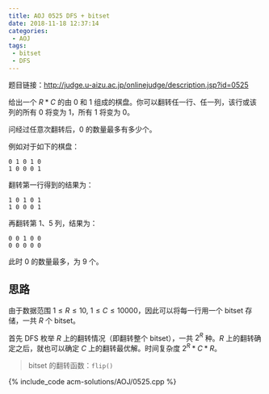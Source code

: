 ```yaml
---
title: AOJ 0525 DFS + bitset
date: 2018-11-18 12:37:14
categories:
 - AOJ
tags:
 - bitset
 - DFS
---
```


题目链接：http://judge.u-aizu.ac.jp/onlinejudge/description.jsp?id=0525

给出一个 $R * C$ 的由 0 和 1 组成的棋盘。你可以翻转任一行、任一列，该行或该列的所有 0 将变为 1，所有 1 将变为 0。

问经过任意次翻转后，0 的数量最多有多少个。

例如对于如下的棋盘：

```
0 1 0 1 0
1 0 0 0 1
```

翻转第一行得到的结果为：

```
1 0 1 0 1
1 0 0 0 1
```

再翻转第 1、5 列，结果为：

```
0 0 1 0 0
0 0 0 0 0
```

此时 0 的数量最多，为 9 个。

<!-- more -->

## 思路

由于数据范围 $1 \leq R \leq 10$, $1 \leq C \leq 10000$，因此可以将每一行用一个 bitset 存储，一共 $R$ 个 bitset。

首先 DFS 枚举 $R$ 上的翻转情况（即翻转整个 bitset），一共 $2^R$ 种。$R$ 上的翻转确定之后，就也可以确定 $C$ 上的翻转最优解。时间复杂度 $2^R*C*R$。

> bitset 的翻转函数：`flip()`

{% include_code acm-solutions/AOJ/0525.cpp %}
